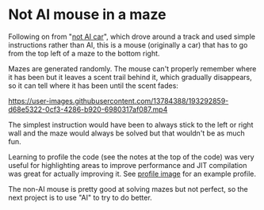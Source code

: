 # Not AI mouse in a maze
Following on from "[not AI car](https://github.com/mikebarram/Not-AI-Car)", which drove around a track and used simple instructions rather than AI, this is a mouse (originally a car) that has to go from the top left of a maze to the bottom right.

Mazes are generated randomly. The mouse can't properly remember where it has been but it leaves a scent trail behind it, which gradually disappears, so it can tell where it has been until the scent fades:

https://user-images.githubusercontent.com/13784388/193292859-d68e5322-0cf3-4286-b920-6980317af087.mp4


The simplest instruction would have been to always stick to the left or right wall and the maze would always be solved but that wouldn't be as much fun.

Learning to profile the code (see the notes at the top of the code) was very useful for highlighting areas to improve performance and JIT compilation was great for actually improving it. See [profile image](https://user-images.githubusercontent.com/13784388/193676829-65eb83ff-c79b-4d97-afdb-535dc1af70b5.png) for an example profile.

The non-AI mouse is pretty good at solving mazes but not perfect, so the next project is to use "AI" to try to do better.
